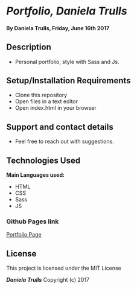 
# _Portfolio, Daniela Trulls_

#### By **Daniela Trulls, Friday, June 16th 2017**

## Description

* Personal portfolio, style with Sass and Js.

## Setup/Installation Requirements

* Clone this repository
* Open files in a text editor
* Open index.html in your browser


## Support and contact details

* Feel free to reach out with suggestions.

## Technologies Used

**Main Languages used:**

* HTML
* CSS
* Sass
* JS

### Github Pages link
[Portfolio Page](http://rawgit.com/danitlls/portfolio3.0/master/index.html#/)


## License

This project is licensed under the MIT License

**_Daniela Trulls_** Copyright (c) 2017
